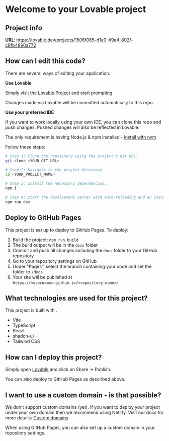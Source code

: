 
# Welcome to your Lovable project

## Project info

**URL**: https://lovable.dev/projects/1506f065-d1e0-49a4-802f-c8fb4890a772

## How can I edit this code?

There are several ways of editing your application.

**Use Lovable**

Simply visit the [Lovable Project](https://lovable.dev/projects/1506f065-d1e0-49a4-802f-c8fb4890a772) and start prompting.

Changes made via Lovable will be committed automatically to this repo.

**Use your preferred IDE**

If you want to work locally using your own IDE, you can clone this repo and push changes. Pushed changes will also be reflected in Lovable.

The only requirement is having Node.js & npm installed - [install with nvm](https://github.com/nvm-sh/nvm#installing-and-updating)

Follow these steps:

```sh
# Step 1: Clone the repository using the project's Git URL.
git clone <YOUR_GIT_URL>

# Step 2: Navigate to the project directory.
cd <YOUR_PROJECT_NAME>

# Step 3: Install the necessary dependencies.
npm i

# Step 4: Start the development server with auto-reloading and an instant preview.
npm run dev
```

## Deploy to GitHub Pages

This project is set up to deploy to GitHub Pages. To deploy:

1. Build the project: `npm run build`
2. The build output will be in the `docs` folder
3. Commit and push all changes including the `docs` folder to your GitHub repository
4. Go to your repository settings on GitHub
5. Under "Pages", select the branch containing your code and set the folder to `/docs`
6. Your site will be published at `https://<username>.github.io/<repository-name>/`

## What technologies are used for this project?

This project is built with .

- Vite
- TypeScript
- React
- shadcn-ui
- Tailwind CSS

## How can I deploy this project?

Simply open [Lovable](https://lovable.dev/projects/1506f065-d1e0-49a4-802f-c8fb4890a772) and click on Share -> Publish.

You can also deploy to GitHub Pages as described above.

## I want to use a custom domain - is that possible?

We don't support custom domains (yet). If you want to deploy your project under your own domain then we recommend using Netlify. Visit our docs for more details: [Custom domains](https://docs.lovable.dev/tips-tricks/custom-domain/)

When using GitHub Pages, you can also set up a custom domain in your repository settings.
